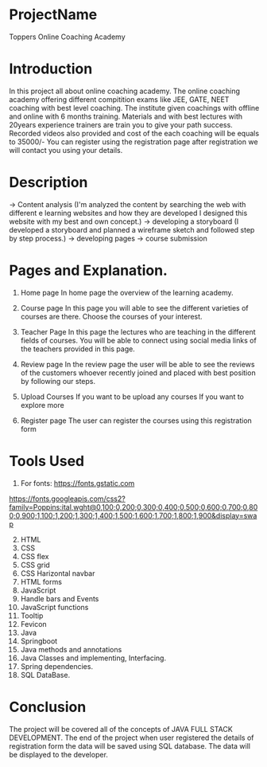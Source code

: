# ProjectName
Toppers Online Coaching Academy

# Introduction
In this project all about online coaching academy.
The online coaching academy offering different compitition exams like JEE, GATE, NEET coaching with best level coaching. 
The institute given coachings with offline and online with 6 months training.
Materials and with best lectures with 20years experience trainers are train you to give your path success.
Recorded videos also provided and cost of the each coaching will be equals to 35000/-
You can register using the registration page after registration we will contact you using your details.


# Description 
-> Content analysis (I'm analyzed the content by searching the web with different e learning websites and how they are developed I designed this website with my best and own concept.)
-> developing a storyboard (I developed a storyboard and planned a wireframe sketch and followed step by step process.)
-> developing pages
-> course submission


# Pages and Explanation.

1) Home page
In home page the overview of the learning academy.

2) Course page
In this page you will able to see the different varieties of courses are there. Choose the courses of your interest.

3) Teacher Page
In this page the lectures who are teaching in the different fields of courses. You will be able to connect using social media links of the teachers provided in this page.

4) Review page
In the review page the user will be able to see the reviews of the customers whoever recently joined and placed with best position by following our steps.

5) Upload Courses
If you want to be upload any courses If you want to explore more 

6) Register page
The user can register the courses using this registration form


# Tools Used
1) For fonts:
https://fonts.gstatic.com

https://fonts.googleapis.com/css2?family=Poppins:ital,wght@0,100;0,200;0,300;0,400;0,500;0,600;0,700;0,800;0,900;1,100;1,200;1,300;1,400;1,500;1,600;1,700;1,800;1,900&display=swap

2) HTML
3) CSS
4) CSS flex
5) CSS grid
6) CSS Harizontal navbar
7) HTML forms
8) JavaScript
9) Handle bars and Events
10) JavaScript functions
11) Tooltip
12) Fevicon
13) Java
14) Springboot
15) Java methods and annotations
16) Java Classes and implementing, Interfacing.
17) Spring dependencies.
18) SQL DataBase.


# Conclusion
The project will be covered all of the concepts of JAVA FULL STACK DEVELOPMENT. The end of the project when user registered the details of registration form the data will be saved using SQL database. The data will be displayed to the developer.

